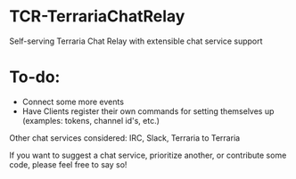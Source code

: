 # TCR-TerrariaChatRelay
Self-serving Terraria Chat Relay with extensible chat service support  

# To-do:

* Connect some more events
* Have Clients register their own commands for setting themselves up (examples: tokens, channel id's, etc.)

Other chat services considered: IRC, Slack, Terraria to Terraria

If you want to suggest a chat service, prioritize another, or contribute some code, please feel free to say so!